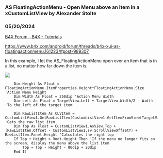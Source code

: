 ###  AS FloatingActionMenu - Open Menu above an item in a xCustomListView by Alexander Stolte
### 05/20/2024
[B4X Forum - B4X - Tutorials](https://www.b4x.com/android/forum/threads/161225/)

<https://www.b4x.com/android/forum/threads/b4x-xui-as-floatingactionmenu.161223/#post-989307>  
  
In this example, I let the AS\_FloatingActionMenu open over an item that is in a list, no matter how far down the item is.  
  
![](https://www.b4x.com/android/forum/attachments/153902)  
  

```B4X
    Dim Height As Float = FloatingActionMenu.ItemProperties.Height*FloatingActionMenu.Size 'Action Menu Height  
    Dim Width As Float = 250dip 'Action Menu Width  
    Dim Left As Float = TargetView.Left + TargetView.Width/2 - Width 'To the left of the target item  
     
    Dim RawListItem As CLVItem = CustomListView1.GetRawListItem(CustomListView1.GetItemFromView(TargetView)) 'Gets the raw list item  
    Dim Top As Float = CustomListView1.AsView.Top + (RawListItem.Offset - CustomListView1.sv.ScrollViewOffsetY) + RawListItem.Panel.Height 'Calculates the right top  
    If Top + Height > Root.Height Then 'If the menu no longer fits on the screen, display the menu above the list item  
        Top = Top - Height - 80dip + 20dip  
    End If
```